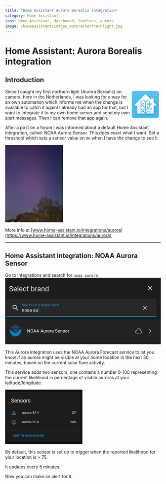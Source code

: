 ```yaml
---
title: "Home Assistant Aurora Borealis integration"
category: Home Assistant
tags: Home Assistant, dashboard, lovelace, aurora
image: /homeassistant/images_aurora/northernlight.jpg
---
```


# Home Assistant: Aurora Borealis integration

## Introduction

<a href="index"><img src="images/home_assistant_logo.png" style="float: right;" alt="Home Assistant logo" height="100px"></a>
Since I caught my first northern light (Aurora Borealis) on camera, here in the Netherlands, I was looking for a way for an own automation which informs me when the change is available to catch it again! I already had an app for that, but I want to integrate it to my own home server and send my own alert messages. Then I can remove that app again.

After a post on a forum I was informed about a default Home Assistant integration, called: NOAA Aurora Sensor. This does exact what I want. Set a threshold which sets a sensor value on `On` when I have the change to see it.  

<img src="images_aurora/northernlight.jpg" height="250px" alt="My first northern light photo">
<br>

More info at [www.home-assistant.io/integrations/aurora](https://www.home-assistant.io/integrations/aurora)


---
## Home Assistant integration: NOAA Aurora Sensor

Go to integrations and search for `noaa aurora`
<img src="images_aurora/aurora_integration.png" alt="">

This Aurora integration uses the NOAA Aurora Forecast service to let you know if an aurora might be visible at your home location in the next 30 minutes, based on the current solar flare activity.

This service adds two sensors, one contains a number 0-100 representing the current likelihood in percentage of visible auroras at your latitude/longitude.

<img src="images_aurora/aurora_sensors.png" alt="" width="250px">

By default, this sensor is set up to trigger when the reported likelihood for your location is > 75.

It updates every 5 minutes.

Now you can make an alert for it.

